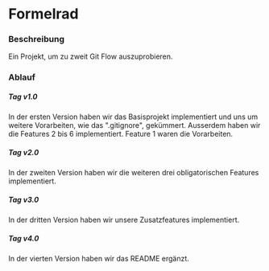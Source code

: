 # Formelrad
### Beschreibung
Ein Projekt, um zu zweit Git Flow auszuprobieren.
### Ablauf
##### _**Tag v1.0**_
In der ersten Version haben wir das Basisprojekt implementiert und uns um weitere Vorarbeiten, wie das ".gitignore", gekümmert. Ausserdem haben wir die Features 2 bis 6 implementiert. Feature 1 waren die Vorarbeiten.
##### _**Tag v2.0**_
In der zweiten Version haben wir die weiteren drei obligatorischen Features implementiert.
##### _**Tag v3.0**_
In der dritten Version haben wir unsere Zusatzfeatures implementiert.
##### _**Tag v4.0**_
In der vierten Version haben wir das README ergänzt.
